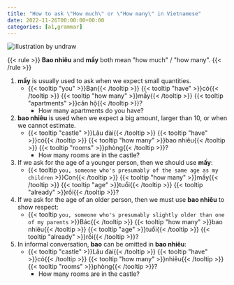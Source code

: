 ```yaml
---
title: "How to ask \"How much\" or \"How many\" in Vietnamese"
date: 2022-11-26T00:00:00+00:00
categories: [a1,grammar]
---
```


![illustration by undraw](/images/undraw/undraw_Party_re_nmwj.png)

{{< rule >}}
**Bao nhiêu** and **mấy** both mean "how much" / "how many".
{{< /rule >}}

1. **mấy** is usually used to ask when we expect small quantities.
    - {{< tooltip "you" >}}Bạn{{< /tooltip >}}
      {{< tooltip "have" >}}có{{< /tooltip >}}
      {{< tooltip "how many" >}}mấy{{< /tooltip >}}
      {{< tooltip "apartments" >}}căn hộ{{< /tooltip >}}?
        - How many apartments do you have?
1. **bao nhiêu** is used when we expect a big amount, larger than 10,
   or when we cannot estimate.
    - {{< tooltip "castle" >}}Lâu đài{{< /tooltip >}}
      {{< tooltip "have" >}}có{{< /tooltip >}}
      {{< tooltip "how many" >}}bao nhiêu{{< /tooltip >}}
      {{< tooltip "rooms" >}}phòng{{< /tooltip >}}?
        - How many rooms are in the castle?
1. If we ask for the age of a younger person, then we should use **mấy**:
    - {{< tooltip `
        you, someone who's presumably of the same age
        as my children
      ` >}}Con{{< /tooltip >}}
      {{< tooltip "how many" >}}mấy{{< /tooltip >}}
      {{< tooltip "age" >}}tuổi{{< /tooltip >}}
      {{< tooltip "already" >}}rồi{{< /tooltip >}}?
1. If we ask for the age of an older person, then we must
   use **bao nhiêu** to show respect:
    - {{< tooltip `
        you, someone who's presumably slightly
        older than one of my parents
      ` >}}Bác{{< /tooltip >}}
      {{< tooltip "how many" >}}bao nhiêu{{< /tooltip >}}
      {{< tooltip "age" >}}tuổi{{< /tooltip >}}
      {{< tooltip "already" >}}rồi{{< /tooltip >}}?
1. In informal conversation, **bao** can be omitted in **bao nhiêu**:
    - {{< tooltip "castle" >}}Lâu đài{{< /tooltip >}}
      {{< tooltip "have" >}}có{{< /tooltip >}}
      {{< tooltip "how many" >}}nhiêu{{< /tooltip >}}
      {{< tooltip "rooms" >}}phòng{{< /tooltip >}}?
        - How many rooms are in the castle?
